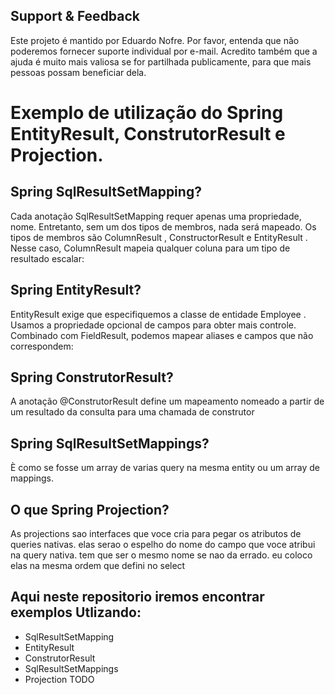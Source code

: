 ## Support & Feedback<BR>
Este projeto é mantido por Eduardo Nofre. Por favor, entenda que não poderemos fornecer suporte individual por e-mail. Acredito também que a ajuda é muito mais valiosa se for partilhada publicamente, para que mais pessoas possam beneficiar dela.

# Exemplo de utilização do Spring EntityResult, ConstrutorResult e Projection.

## Spring SqlResultSetMapping?
Cada anotação SqlResultSetMapping  requer apenas uma propriedade, nome. Entretanto, sem um dos tipos de membros, nada será mapeado. Os tipos de membros são ColumnResult , ConstructorResult e EntityResult .
Nesse caso,  ColumnResult  mapeia qualquer coluna para um tipo de resultado escalar:

## Spring EntityResult?
EntityResult exige que especifiquemos a classe de entidade Employee .
Usamos a propriedade opcional de campos  para obter mais controle. Combinado com  FieldResult, podemos mapear aliases e campos que não correspondem:

## Spring ConstrutorResult?
A anotação @ConstrutorResult define um mapeamento nomeado a partir de um
resultado da consulta para uma chamada de construtor

## Spring SqlResultSetMappings? 
È como se fosse um array de varias query na mesma entity ou um array de mappings.

## O que Spring Projection?
As projections sao interfaces que voce cria para pegar os atributos de queries nativas. elas serao o espelho do nome do campo que voce atribui na query nativa. 
tem que ser o mesmo nome se nao da errado. eu coloco elas na mesma ordem que defini no select

## Aqui neste repositorio iremos encontrar exemplos Utlizando:
 - SqlResultSetMapping
 - EntityResult
 - ConstrutorResult
 - SqlResultSetMappings
 - Projection TODO
   
